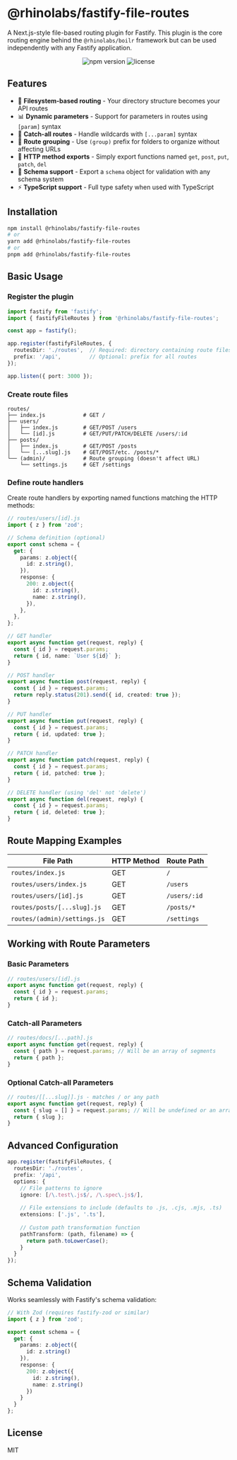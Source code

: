 # @rhinolabs/fastify-file-routes

A Next.js-style file-based routing plugin for Fastify. This plugin is the core routing engine behind the `@rhinolabs/boilr` framework but can be used independently with any Fastify application.

<p align="center">
  <img src="https://img.shields.io/npm/v/@rhinolabs/fastify-file-routes" alt="npm version">
  <img src="https://img.shields.io/npm/l/@rhinolabs/fastify-file-routes" alt="license">
</p>

## Features

- 📁 **Filesystem-based routing** - Your directory structure becomes your API routes
- 📊 **Dynamic parameters** - Support for parameters in routes using `[param]` syntax
- 🌟 **Catch-all routes** - Handle wildcards with `[...param]` syntax
- 🧩 **Route grouping** - Use `(group)` prefix for folders to organize without affecting URLs
- 🚀 **HTTP method exports** - Simply export functions named `get`, `post`, `put`, `patch`, `del`
- 📝 **Schema support** - Export a `schema` object for validation with any schema system
- ⚡ **TypeScript support** - Full type safety when used with TypeScript

## Installation

```bash
npm install @rhinolabs/fastify-file-routes
# or
yarn add @rhinolabs/fastify-file-routes
# or
pnpm add @rhinolabs/fastify-file-routes
```

## Basic Usage

### Register the plugin

```typescript
import fastify from 'fastify';
import { fastifyFileRoutes } from '@rhinolabs/fastify-file-routes';

const app = fastify();

app.register(fastifyFileRoutes, {
  routesDir: './routes',  // Required: directory containing route files
  prefix: '/api',         // Optional: prefix for all routes
});

app.listen({ port: 3000 });
```

### Create route files

```
routes/
├── index.js            # GET /
├── users/
│   ├── index.js        # GET/POST /users 
│   └── [id].js         # GET/PUT/PATCH/DELETE /users/:id
├── posts/
│   ├── index.js        # GET/POST /posts
│   └── [...slug].js    # GET/POST/etc. /posts/*
└── (admin)/            # Route grouping (doesn't affect URL)
    └── settings.js     # GET /settings
```

### Define route handlers

Create route handlers by exporting named functions matching the HTTP methods:

```typescript
// routes/users/[id].js
import { z } from 'zod';

// Schema definition (optional)
export const schema = {
  get: {
    params: z.object({
      id: z.string(),
    }),
    response: {
      200: z.object({
        id: z.string(),
        name: z.string(),
      }),
    },
  },
};

// GET handler
export async function get(request, reply) {
  const { id } = request.params;
  return { id, name: `User ${id}` };
}

// POST handler
export async function post(request, reply) {
  const { id } = request.params;
  return reply.status(201).send({ id, created: true });
}

// PUT handler
export async function put(request, reply) {
  const { id } = request.params;
  return { id, updated: true };
}

// PATCH handler
export async function patch(request, reply) {
  const { id } = request.params;
  return { id, patched: true };
}

// DELETE handler (using 'del' not 'delete')
export async function del(request, reply) {
  const { id } = request.params;
  return { id, deleted: true };
}
```

## Route Mapping Examples

| File Path | HTTP Method | Route Path |
|-----------|------------|------------|
| `routes/index.js` | GET | `/` |
| `routes/users/index.js` | GET | `/users` |
| `routes/users/[id].js` | GET | `/users/:id` |
| `routes/posts/[...slug].js` | GET | `/posts/*` |
| `routes/(admin)/settings.js` | GET | `/settings` |

## Working with Route Parameters

### Basic Parameters

```typescript
// routes/users/[id].js
export async function get(request, reply) {
  const { id } = request.params;
  return { id };
}
```

### Catch-all Parameters

```typescript
// routes/docs/[...path].js
export async function get(request, reply) {
  const { path } = request.params; // Will be an array of segments
  return { path };
}
```

### Optional Catch-all Parameters

```typescript
// routes/[[...slug]].js - matches / or any path
export async function get(request, reply) {
  const { slug = [] } = request.params; // Will be undefined or an array
  return { slug };
}
```

## Advanced Configuration

```typescript
app.register(fastifyFileRoutes, {
  routesDir: './routes',
  prefix: '/api',
  options: {
    // File patterns to ignore
    ignore: [/\.test\.js$/, /\.spec\.js$/],
    
    // File extensions to include (defaults to .js, .cjs, .mjs, .ts)
    extensions: ['.js', '.ts'],
    
    // Custom path transformation function
    pathTransform: (path, filename) => {
      return path.toLowerCase();
    }
  }
});
```

## Schema Validation

Works seamlessly with Fastify's schema validation:

```typescript
// With Zod (requires fastify-zod or similar)
import { z } from 'zod';

export const schema = {
  get: {
    params: z.object({
      id: z.string()
    }),
    response: {
      200: z.object({
        id: z.string(),
        name: z.string()
      })
    }
  }
};
```

## License

MIT
